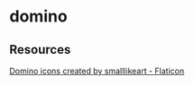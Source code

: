 # domino

## Resources

<a href="https://www.flaticon.com/free-icons/domino" title="domino icons">Domino
icons created by smalllikeart - Flaticon</a>
